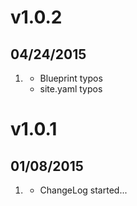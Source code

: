 # v1.0.2
## 04/24/2015

1. [](#bugfix)
	* Blueprint typos
	* site.yaml typos

# v1.0.1
## 01/08/2015

1. [](#new)
    * ChangeLog started...
